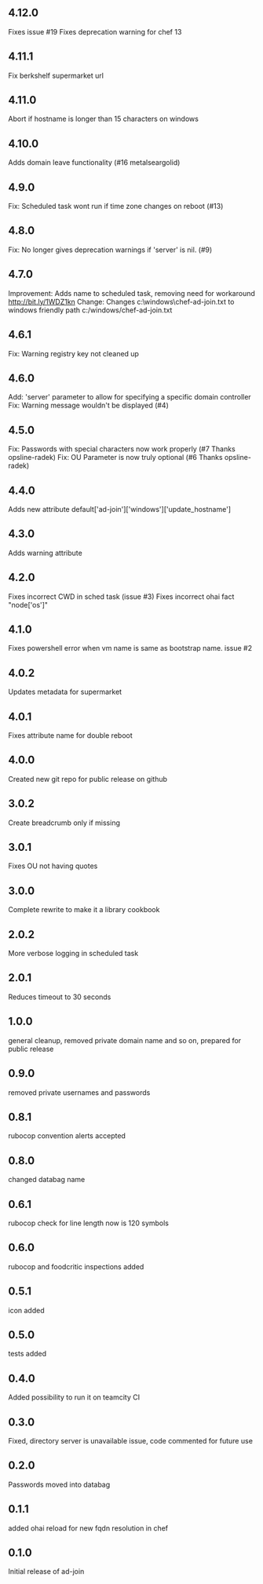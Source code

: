 4.12.0
------
Fixes issue #19
Fixes deprecation warning for chef 13

4.11.1
------
Fix berkshelf supermarket url

4.11.0
------
Abort if hostname is longer than 15 characters on windows

4.10.0
------
Adds domain leave functionality (#16 metalseargolid)

4.9.0
-----
Fix: Scheduled task wont run if time zone changes on reboot (#13)

4.8.0
-----
Fix: No longer gives deprecation warnings if 'server' is nil. (#9)

4.7.0
-----
Improvement: Adds name to scheduled task, removing need for workaround http://bit.ly/1WDZ1kn
Change: Changes c:\\windows\\chef-ad-join.txt to windows friendly path c:/windows/chef-ad-join.txt

4.6.1
-----
Fix: Warning registry key not cleaned up

4.6.0
-----
Add: 'server' parameter to allow for specifying a specific domain controller
Fix: Warning message wouldn't be displayed (#4)

4.5.0
-----
Fix: Passwords with special characters now work properly (#7 Thanks opsline-radek)
Fix: OU Parameter is now truly optional (#6 Thanks opsline-radek)

4.4.0
-----
Adds new attribute default['ad-join']['windows']['update_hostname']

4.3.0
-----
Adds warning attribute

4.2.0
-----
Fixes incorrect CWD in sched task (issue #3)
Fixes incorrect ohai fact "node['os']"

4.1.0
-----
Fixes powershell error when vm name is same as bootstrap name.  issue #2

4.0.2
-----
Updates metadata for supermarket

4.0.1
-----
Fixes attribute name for double reboot

4.0.0
-----
Created new git repo for public release on github

3.0.2
-----
Create breadcrumb only if missing

3.0.1
-----
Fixes OU not having quotes

3.0.0
-----
Complete rewrite to make it a library cookbook

2.0.2
-----
More verbose logging in scheduled task

2.0.1
-----
Reduces timeout to 30 seconds

1.0.0
-----
general cleanup, removed private domain name and so on, prepared for public release

0.9.0
-----
removed private usernames and passwords

0.8.1
-----
rubocop convention alerts accepted

0.8.0
-----
changed databag name

0.6.1
-----
rubocop check for line length now is 120 symbols

0.6.0
-----
rubocop and foodcritic inspections added

0.5.1
-----
icon added

0.5.0
-----
tests added

0.4.0
-----
Added possibility to run it on teamcity CI

0.3.0
-----
Fixed, directory server is unavailable issue, code commented for future use

0.2.0
-----
Passwords moved into databag

0.1.1
-----
added ohai reload for new fqdn resolution in chef

0.1.0
-----
Initial release of ad-join
